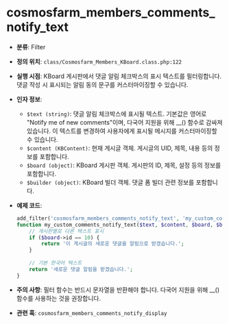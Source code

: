 # cosmosfarm_members_comments_notify_text

- **분류**: Filter
- **정의 위치**: `class/Cosmosfarm_Members_KBoard.class.php:122`
- **실행 시점**: KBoard 게시판에서 댓글 알림 체크박스의 표시 텍스트를 필터링합니다. 댓글 작성 시 표시되는 알림 동의 문구를 커스터마이징할 수 있습니다.
- **인자 정보**:
  - `$text (string)`: 댓글 알림 체크박스에 표시될 텍스트. 기본값은 영어로 "Notify me of new comments"이며, 다국어 지원을 위해 __() 함수로 감싸져 있습니다. 이 텍스트를 변경하여 사용자에게 표시될 메시지를 커스터마이징할 수 있습니다.
  - `$content (KBContent)`: 현재 게시글 객체. 게시글의 UID, 제목, 내용 등의 정보를 포함합니다.
  - `$board (object)`: KBoard 게시판 객체. 게시판의 ID, 제목, 설정 등의 정보를 포함합니다.
  - `$builder (object)`: KBoard 빌더 객체. 댓글 폼 빌더 관련 정보를 포함합니다.
- **예제 코드**:

  ```php
  add_filter('cosmosfarm_members_comments_notify_text', 'my_custom_comments_notify_text', 10, 4);
  function my_custom_comments_notify_text($text, $content, $board, $builder) {
      // 게시판별로 다른 텍스트 표시
      if ($board->id == 10) {
          return '이 게시글의 새로운 댓글을 알림으로 받겠습니다.';
      }
      
      // 기본 한국어 텍스트
      return '새로운 댓글 알림을 받겠습니다.';
  }
  ```

- **주의 사항**: 필터 함수는 반드시 문자열을 반환해야 합니다. 다국어 지원을 위해 __() 함수를 사용하는 것을 권장합니다.
- **관련 훅**: `cosmosfarm_members_comments_notify_display`
